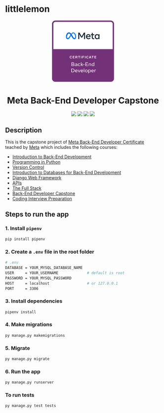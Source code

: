 # littlelemon

<p align="center">
    <a href="https://www.credly.com/badges/ee134cd8-541b-4bbd-b29c-be9339cbf348/public_url">
        <img src="images/meta-backend-cert.png" width="40%" height="40%" />
    </a>
</p>

<h1 align="center">Meta Back-End Developer Capstone</h1>

<p align="center">
    <img src="https://img.shields.io/badge/Coursera-0747a6?style=flat&logo=coursera&logoColor=white" />
    <img src="https://img.shields.io/badge/Meta-e2e2e2?style=flat&logo=meta&logoColor=0668E1" />
    <img src="https://img.shields.io/badge/Django-092e20?style=flat&logo=django&logoColor=white" />
    <img src="https://img.shields.io/badge/Grading%20criteria-Passing-brightgreen" />
</p>

## Description

This is the capstone project of [Meta Back-End Developer Certificate](https://www.coursera.org/professional-certificates/meta-back-end-developer) teached by [Meta](https://www.facebook.com/business/learn/back-end-back-end-developer-certificate-coursera) which includes the following courses:

- [Introduction to Back-End Development](https://www.coursera.org/learn/introduction-to-back-end-development?specialization=meta-back-end-developer)
- [Programming in Python](https://www.coursera.org/learn/programming-in-python?specialization=meta-back-end-developer)
- [Version Control](https://www.coursera.org/learn/introduction-to-version-control?specialization=meta-back-end-developer)
- [Introduction to Databases for Back-End Development](https://www.coursera.org/learn/intro-to-databases-back-end-development?specialization=meta-back-end-developer)
- [Django Web Framework](https://www.coursera.org/learn/django-web-framework?specialization=meta-back-end-developer)
- [APIs](https://www.coursera.org/learn/apis?specialization=meta-back-end-developer)
- [The Full Stack](https://www.coursera.org/learn/the-full-stack?specialization=meta-back-end-developer)
- [Back-End Developer Capstone](https://www.coursera.org/learn/back-end-developer-capstone?specialization=meta-back-end-developer)
- [Coding Interview Preparation](https://www.coursera.org/learn/coding-interview-preparation?specialization=meta-back-end-developer)

## Steps to run the app

### 1. Install `pipenv`

```bash
pip install pipenv
```

### 2. Create a `.env` file in the root folder

```bash
# .env
DATABASE = YOUR_MYSQL_DATABASE_NAME
USER     = YOUR_USERNAME             # default is root
PASSWORD = YOUR_MYSQL_PASSWORD
HOST     = localhost                 # or 127.0.0.1
PORT     = 3306
```

### 3. Install dependencies

```bash
pipenv install
```

### 4. Make migrations

```bash
py manage.py makemigrations
```

### 5. Migrate

```bash
py manage.py migrate
```

### 6. Run the app

```bash
py manage.py runserver
```

### To run tests

```bash
py manage.py test tests
```
